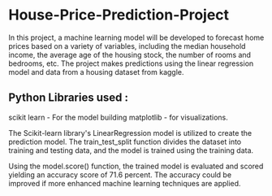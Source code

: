 # House-Price-Prediction-Project
In this project, a machine learning model will be developed to forecast home prices based on a variety of variables, including the median household income, the average age of the housing stock, the number of rooms and bedrooms, etc. The project makes predictions using the linear regression model and data from a housing dataset from kaggle.

## Python Libraries used :
scikit learn - For the model building
matplotlib - for visualizations.

The Scikit-learn library's LinearRegression model is utilized to create the prediction model. The train_test_split function divides the dataset into training and testing data, and the model is trained using the training data.

Using the model.score() function, the trained model is evaluated and scored yielding an accuracy score of 71.6 percent. The accuracy could be improved if more enhanced machine learning techniques are applied.
